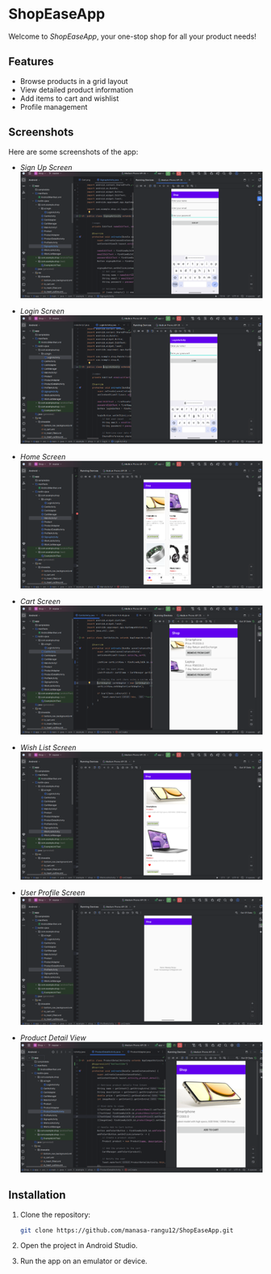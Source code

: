 # ShopEaseApp

Welcome to *ShopEaseApp*, your one-stop shop for all your product needs!

## Features
- Browse products in a grid layout
- View detailed product information
- Add items to cart and wishlist
- Profile management

## Screenshots

Here are some screenshots of the app:

- *Sign Up Screen*  
  ![Sign Up](documentation/Sign_up.png)

- *Login Screen*  
  ![Login](documentation/Login.png)

- *Home Screen*  
  ![Home](documentation/Home.png)

- *Cart Screen*  
  ![Cart](documentation/Cart.png)

- *Wish List Screen*  
  ![Wish List](documentation/Wish_List.png)

- *User Profile Screen*  
  ![User Profile](documentation/User_profile.png)

- *Product Detail View*  
  ![Product Detail](documentation/product_detail_view.png)

## Installation

1. Clone the repository:
   ```bash
   git clone https://github.com/manasa-rangu12/ShopEaseApp.git

2. Open the project in Android Studio.

3. Run the app on an emulator or device.
